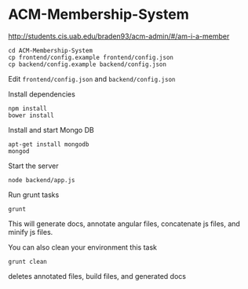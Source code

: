 ACM-Membership-System
=====================

http://students.cis.uab.edu/braden93/acm-admin/#/am-i-a-member

```
cd ACM-Membership-System
cp frontend/config.example frontend/config.json
cp backend/config.example backend/config.json
```

Edit `frontend/config.json` and `backend/config.json`


Install dependencies
```
npm install
bower install
```

Install and start Mongo DB
```
apt-get install mongodb
mongod
```

Start the server
```
node backend/app.js
```

Run grunt tasks
```
grunt
```
This will generate docs, annotate angular files, concatenate js files, and minify js files.


You can also clean your environment this task
```
grunt clean
```
deletes annotated files, build files, and generated docs

